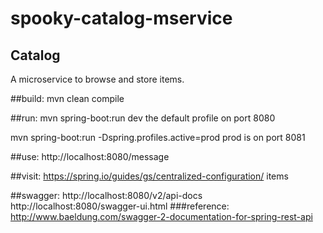 # spooky-catalog-mservice

## Catalog
A microservice to browse and store items. 


##build: 
mvn clean compile

##run: 
mvn spring-boot:run
  dev the default profile on port 8080

mvn spring-boot:run -Dspring.profiles.active=prod
  prod is on port 8081

##use: 
http://localhost:8080/message

##visit:
https://spring.io/guides/gs/centralized-configuration/
items

##swagger:
http://localhost:8080/v2/api-docs
http://localhost:8080/swagger-ui.html
###reference:
http://www.baeldung.com/swagger-2-documentation-for-spring-rest-api
